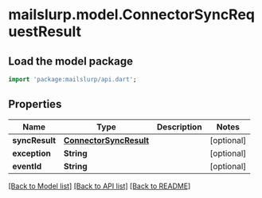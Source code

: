 # mailslurp.model.ConnectorSyncRequestResult

## Load the model package
```dart
import 'package:mailslurp/api.dart';
```

## Properties
Name | Type | Description | Notes
------------ | ------------- | ------------- | -------------
**syncResult** | [**ConnectorSyncResult**](ConnectorSyncResult) |  | [optional] 
**exception** | **String** |  | [optional] 
**eventId** | **String** |  | [optional] 

[[Back to Model list]](../README#documentation-for-models) [[Back to API list]](../README#documentation-for-api-endpoints) [[Back to README]](../README)


